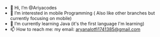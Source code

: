 - 👋 Hi, I’m @Ariyacodes
- 👀 I’m interested in mobile Programming ( Also like other branches but currently focusing on mobile)
- 🌱 I’m currently learning Java (it's the first language I'm learning)
- 📫 How to reach me: my email: aryanalotfi1741385@gmail.com

<!---
Ariyacodes/Ariyacodes is a ✨ special ✨ repository because its `README.md` (this file) appears on your GitHub profile.
You can click the Preview link to take a look at your changes.
--->
